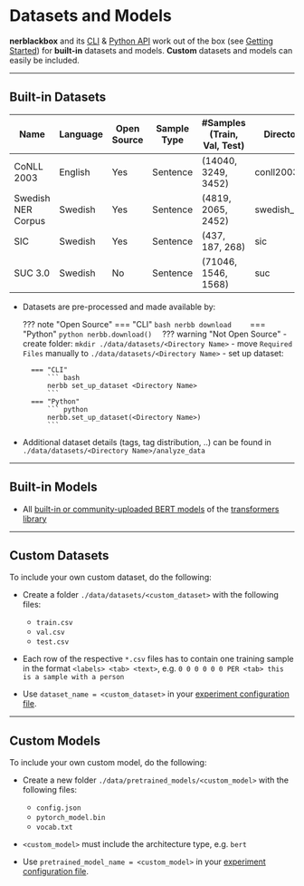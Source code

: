 # Datasets and Models

**nerblackbox** and its [CLI](../../cli/cli) & [Python API](../../python_api/overview) 
work out of the box (see [Getting Started](../getting_started)) 
for **built-in** datasets and models.
**Custom** datasets and models can easily be included.

-----------
## Built-in Datasets 

| Name               | Language | Open Source | Sample Type  | #Samples (Train, Val, Test) | Directory Name     | Required Files | Source |               
|---                 |---       |---          |---           |---                          |---                 |---             |---     |
| CoNLL 2003         | English  | Yes         | Sentence     | (14040, 3249, 3452)         | conll2003          | ---            | [Description](https://www.clips.uantwerpen.be/conll2003/ner/); [Data](https://github.com/patverga/torch-ner-nlp-from-scratch/tree/master/data/conll2003)   |
| Swedish NER Corpus | Swedish  | Yes         | Sentence     | (4819, 2065, 2452)          | swedish_ner_corpus | ---            | [Description+Data](https://github.com/klintan/swedish-ner-corpus)   |
| SIC                | Swedish  | Yes         | Sentence     | (437, 187, 268)             | sic                | ---            | [Description+Data](https://www.ling.su.se/english/nlp/corpora-and-resources/sic)   |
| SUC 3.0            | Swedish  | No          | Sentence     | (71046, 1546, 1568)         | suc                | `suc-*.conll`  | [Description](https://www.ling.su.se/english/nlp/corpora-and-resources/suc)   |

- Datasets are pre-processed and made available by:

    ??? note "Open Source"
        === "CLI"
            ``` bash
            nerbb download    
            ```
        === "Python"
            ``` python
            nerbb.download()  
            ```
    ??? warning "Not Open Source"
        - create folder: `mkdir ./data/datasets/<Directory Name>`
        - move `Required Files` manually to `./data/datasets/<Directory Name>`
        - set up dataset:
              
        === "CLI"
            ``` bash
            nerbb set_up_dataset <Directory Name>
            ```
        === "Python"
            ``` python
            nerbb.set_up_dataset(<Directory Name>)  
            ```
  
- Additional dataset details (tags, tag distribution, ..) can be found in `./data/datasets/<Directory Name>/analyze_data`

-----------
## Built-in Models

- All [built-in or community-uploaded BERT models](https://huggingface.co/models) of the [transformers library](https://huggingface.co/transformers/)

-----------
## Custom Datasets

To include your own custom dataset, do the following:

- Create a folder ``./data/datasets/<custom_dataset>`` with the following files:

    - ``train.csv``
    - ``val.csv``
    - ``test.csv``
- Each row of the respective ``*.csv`` files has to contain one training sample in the format
  ``<labels> <tab> <text>``,
  e.g. ``0 0 0 0 0 0 PER <tab> this is a sample with a person``

- Use ``dataset_name = <custom_dataset>`` in your [experiment configuration file](../custom_experiments/#1-dataset).

<!---
TODO
Own custom datasets can also be created programmatically (like the :ref:`Built-in datasets <builtindatasets>`):
- (todo: revise the following)
- Create a new module ``./data/datasets/formatter/<custom_dataset>_formatter.py``
- Derive the class ``<NewDataset>Formatter`` from ``BaseFormatter`` and implement the abstract base methods
- (todo: additional instructions needed here)
--->

-----------
## Custom Models

To include your own custom model, do the following:

- Create a new folder ``./data/pretrained_models/<custom_model>`` with the following files:

    - ``config.json``
    - ``pytorch_model.bin``
    - ``vocab.txt``

- ``<custom_model>`` must include the architecture type, e.g. ``bert``

- Use ``pretrained_model_name = <custom_model>`` in your [experiment configuration file](../custom_experiments/#2-model).
